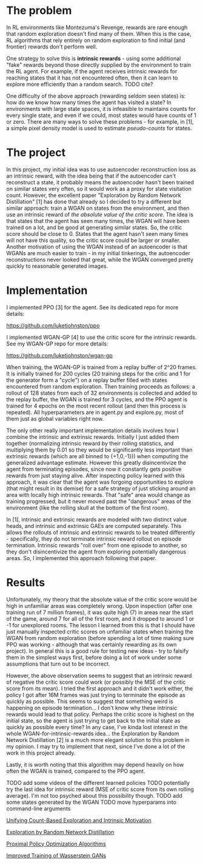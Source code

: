 # The problem

In RL environments like Montezuma's Revenge, rewards are rare enough that random exploration doesn't
find many of them. When this is the case, RL algorithms that rely entirely on random exploration
to find initial (and frontier) rewards don't perform well. 

One strategy to solve this is **intrinsic rewards** - using some additional "fake" rewards
beyond those directly supplied by the environment to train the RL agent. For example, if the
agent receives intrinsic rewards for reaching states that it has not encountered often, then
it can learn to explore more efficiently than a random search. TODO cite?

One difficulty of the above approach (rewarding seldom seen states) is: how do we know how many
times the agent has visited a state? In environments with large state spaces, it is infeasible
to maintains counts for every single state, and even if we could, most states would have counts
of 1 or zero. There are many ways to solve these problems - for example, in [1], a simple 
pixel density model is used to estimate *pseudo-counts* for states. 

# The project 

In this project, my initial idea was to use autoencoder reconstruction loss as an intrinsic reward,
with the idea being that if the autoencoder can't reconstruct a state, it probably means the
autoencoder hasn't been trained on similar states very often, so it would work as a proxy for
state visitation count. However, the excellent paper "Exploration by Random Network Distillation" [1]
has done that already so I decided to try
a different but similar approach: train a WGAN on states from the environment, and then
use an intrinsic reward of *the absolute value of the critic score*. The idea is that 
states that the agent has seen many times, the WGAN will have been trained on a lot, and be good
at generating similar states. So, the critic score should be close to 0. States that the agent
hasn't seen many times will not have this quality, so the critic score could be larger or smaller.
Another motivation of using the WGAN instead of an autoencoder is that WGANs are much easier to train
\- in my initial tinkerings, the autoencoder reconstructions never looked that great, while the WGAN
converged pretty quickly to reasonable generated images.

# Implementation
I implemented PPO [3] for the agent. See its dedicated repo for more details:

https://github.com/luketjohnston/ppo 

I implemented WGAN-GP [4] to use the critic score for the intrinsic rewards. See my WGAN-GP repo
for more details:

https://github.com/luketjohnston/wgan-gp

When training, the WGAN-GP is trained from a replay buffer of 2^20 frames. It is initially trained
for 200 cycles (20 training steps for the critic and 1 for the generator form a "cycle") on a
replay buffer filled with states encountered from random exploration. Then training proceeds as follows:
a rollout of 128 states
from each of 32 environments is collected and added to the replay buffer, the WGAN is trained
for 3 cycles, and the PPO agent is trained for 4 epochs on the most recent rollout (and then this process
is repeated). All hyperparameters are in agent.py and explore.py, most of them just as global variables
right now. 

The only other really important implementation details involves how I combine the intrinsic
and extrinsic rewards. Initially I just added them together (normalizing intrinsic reward 
by their rolling statistics, and multiplying them by 0.01 so they would be significantly less
important than extrinsic rewards (which are all binned to {+1,0,-1})) 
when computing the generalized advantage estimate. However this greatly disincentivize the agent
from terminating episodes, since now it constantly gets positive rewards from just staying alive. 
After inspecting policy learned with this approach, it was clear that the agent was forgoing opportunities
to explore (that might result in its demise) for a safe strategy of just sticking around an area with 
locally high intrinsic rewards. That "safe" area would change as training progressed,
but it never moved past the "dangerous" areas of the environment (like the rolling skull at the bottom of 
the first room). 

In [1], intrinsic and extrinsic rewards are modeled with two distinct value heads, and intrinsic and 
extrinsic GAEs are computed separately. This allows the rollouts of intrinsic and extrinsic
rewards to be treated differently - specifically, they do not terminate intrinsic reward rollout
on episode termination. Intrinsic rewards "roll over" from one episode to another, so they don't disincentivize
the agent from exploring potentially dangerous areas. So, I implemented this approach following that paper. 

# Results
Unfortunately, my theory that the absolute value of the critic score would be high in unfamiliar areas was completely 
wrong. Upon inspection (after one training run of 7 million frames), it was quite high (7) in areas near the start of 
the game, around 7 for all of the first room, and it dropped to around 1 or -1 for unexplored rooms. The lesson I learned 
from this is that I should have just
manually inspected critic scores on unfamiliar states when training the WGAN from random exploration (before spending
a lot of time making sure PPO was working - although that was certainly rewarding as its own project). In general this 
is a good rule for testing new ideas - try to falsify them in the simplest ways first, before doing a lot of work
under some assumptions that turn out to be incorrect.

However, the above observation seems to suggest that an intrinsic reward of negative the critic score could work 
(or possibly the MSE of the critic score from its mean). I tried the first approach and it didn't work either, the
policy I got after 16M frames was just trying to terminate the episode as quickly as possible. This seems
to suggest that something weird is happening on episode termination... I don't know why these intrinsic rewards
would lead to that policy. Perhaps the critic score is highest on the initial state, so the agent is just
trying to get back to the initial state as quickly as possible every time? In any case, I've kinda lost interest
in the whole WGAN-for-intrinsic-rewards idea... the Exploration by Random Network Distillation [2] is a much
more elegant solution to this problem in my opinion. I may try to implement that next, since I've done
a lot of the work in this project already.

Lastly, it is worth noting that this algorithm may depend heavily on how often the WGAN is trained, compared to
the PPO agent.

TODO add some videos of the different learned policies
TODO potentially try the last idea for intrinsic reward (MSE of critic score from its own rolling average).
I'm not too psyched about this possibility though.
TODO add some states generated by the WGAN
TODO move hyperparams into command-line arguments


[Unifying Count-Based Exploration and Intrinsic Motivation](https://arxiv.org/pdf/1606.01868.pdf)

[Exploration by Random Network Distillation](https://arxiv.org/abs/1810.12894)

[Proximal Policy Optimization Algorithms](https://arxiv.org/abs/1707.06347)

[Improved Training of Wasserstein GANs](https://arxiv.org/abs/1704.00028)
